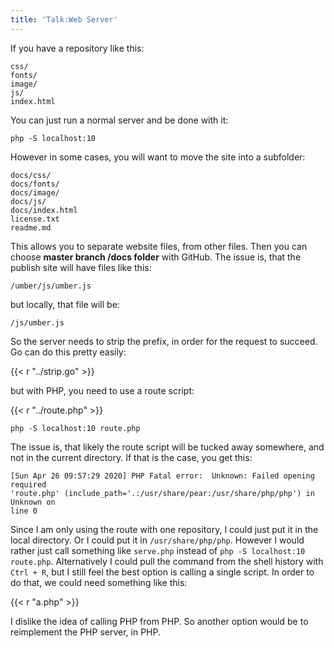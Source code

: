 ```yaml
---
title: 'Talk:Web Server'
---
```


If you have a repository like this:

~~~
css/
fonts/
image/
js/
index.html
~~~

You can just run a normal server and be done with it:

~~~
php -S localhost:10
~~~

However in some cases, you will want to move the site into a subfolder:

~~~
docs/css/
docs/fonts/
docs/image/
docs/js/
docs/index.html
license.txt
readme.md
~~~

This allows you to separate website files, from other files. Then you can choose
**master branch /docs folder** with GitHub. The issue is, that the publish site
will have files like this:

~~~
/umber/js/umber.js
~~~

but locally, that file will be:

~~~
/js/umber.js
~~~

So the server needs to strip the prefix, in order for the request to succeed.
Go can do this pretty easily:

{{< r "../strip.go" >}}

but with PHP, you need to use a route script:

{{< r "../route.php" >}}

~~~
php -S localhost:10 route.php
~~~

The issue is, that likely the route script will be tucked away somewhere, and
not in the current directory. If that is the case, you get this:

~~~
[Sun Apr 26 09:57:29 2020] PHP Fatal error:  Unknown: Failed opening required
'route.php' (include_path='.:/usr/share/pear:/usr/share/php/php') in Unknown on
line 0
~~~

Since I am only using the route with one repository, I could just put it in the
local directory. Or I could put it in `/usr/share/php/php`. However I would
rather just call something like `serve.php` instead of
`php -S localhost:10 route.php`. Alternatively I could pull the command from
the shell history with `Ctrl + R`, but I still feel the best option is calling
a single script. In order to do that, we could need something like this:

{{< r "a.php" >}}

I dislike the idea of calling PHP from PHP. So another option would be to
reimplement the PHP server, in PHP.
